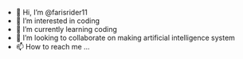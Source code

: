 - 👋 Hi, I’m @farisrider11
- 👀 I’m interested in coding
- 🌱 I’m currently learning coding
- 💞️ I’m looking to collaborate on making artificial intelligence system
- 📫 How to reach me ...

<!---
farisrider11/farisrider11 is a ✨ special ✨ repository because its `README.md` (this file) appears on your GitHub profile.
You can click the Preview link to take a look at your changes.
--->
